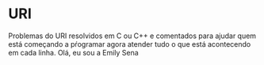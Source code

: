 # URI
Problemas do URI resolvidos em C ou C++ e comentados para ajudar quem está começando a pŕogramar agora atender tudo o que está acontecendo em cada linha.
Olá, eu sou a Emily Sena
